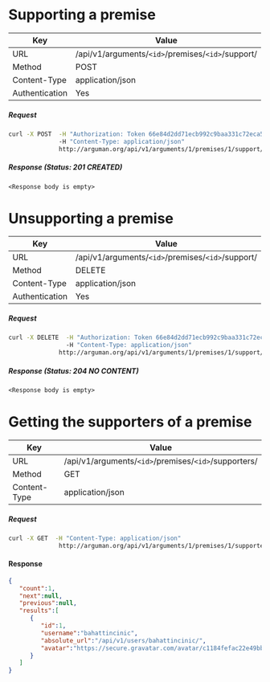Supporting a premise
=======================

| Key             | Value              |
| ----------------|--------------------|
| URL             | /api/v1/arguments/`<id>`/premises/`<id>`/support/|
| Method          | POST               |
| Content-Type    | application/json   |
| Authentication  | Yes                |


##### Request

```bash
curl -X POST  -H "Authorization: Token 66e84d2dd71ecb992c9baa331c72eca58f239909"
              -H "Content-Type: application/json"
              http://arguman.org/api/v1/arguments/1/premises/1/support/
```

##### Response (Status: 201 CREATED)

  `<Response body is empty>`


Unsupporting a premise
=======================

| Key             | Value              |
| ----------------|--------------------|
| URL             | /api/v1/arguments/`<id>`/premises/`<id>`/support/|
| Method          | DELETE               |
| Content-Type    | application/json   |
| Authentication  | Yes                |


##### Request

```bash
curl -X DELETE  -H "Authorization: Token 66e84d2dd71ecb992c9baa331c72eca58f239909"
                -H "Content-Type: application/json"
              http://arguman.org/api/v1/arguments/1/premises/1/support/
```

##### Response (Status: 204 NO CONTENT)

  `<Response body is empty>`


Getting the supporters of a premise
========================================

| Key             | Value              |
| ----------------|--------------------|
| URL             | /api/v1/arguments/`<id>`/premises/`<id>`/supporters/|
| Method          | GET               |
| Content-Type    | application/json   |


##### Request

```bash
curl -X GET  -H "Content-Type: application/json"
              http://arguman.org/api/v1/arguments/1/premises/1/supporters/
```


#### Response

```json
{
   "count":1,
   "next":null,
   "previous":null,
   "results":[
      {
         "id":1,
         "username":"bahattincinic",
         "absolute_url":"/api/v1/users/bahattincinic/",
         "avatar":"https://secure.gravatar.com/avatar/c1184fefac22e49bbf59e3775ef6e9dd.jpg?s=80&r=g&d=mm"
      }
   ]
}
```
